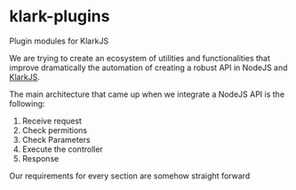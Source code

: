 # klark-plugins

Plugin modules for KlarkJS

We are trying to create an ecosystem of utilities and functionalities that improve dramatically the automation of creating a robust API in NodeJS and [KlarkJS](https://github.com/apostolidhs/klark-js).

The main architecture that came up when we integrate a NodeJS API is the following:

1. Receive request
2. Check permitions
3. Check Parameters
4. Execute the controller
5. Response

Our requirements for every section are somehow straight forward
